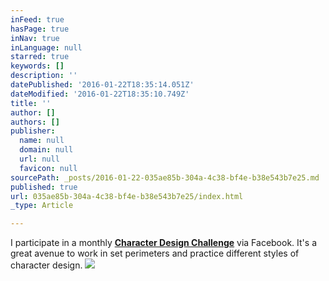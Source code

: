 ```yaml
---
inFeed: true
hasPage: true
inNav: true
inLanguage: null
starred: true
keywords: []
description: ''
datePublished: '2016-01-22T18:35:14.051Z'
dateModified: '2016-01-22T18:35:10.749Z'
title: ''
author: []
authors: []
publisher:
  name: null
  domain: null
  url: null
  favicon: null
sourcePath: _posts/2016-01-22-035ae85b-304a-4c38-bf4e-b38e543b7e25.md
published: true
url: 035ae85b-304a-4c38-bf4e-b38e543b7e25/index.html
_type: Article

---
```

I participate in a monthly **[Character Design Challenge][0]** via Facebook. It's a great avenue to work in set perimeters and practice different styles of character design. ![](https://the-grid-user-content.s3-us-west-2.amazonaws.com/dded9439-a0c3-44b7-a767-489d18585890.jpg)

[0]: https://www.facebook.com/groups/CharacterDesignChallenge/